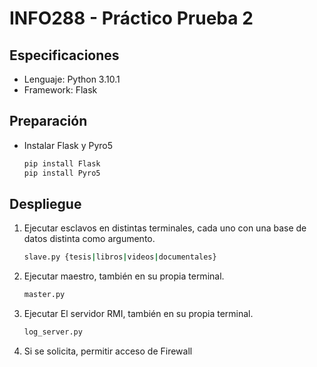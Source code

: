 # INFO288 - Práctico Prueba 2

## Especificaciones
- Lenguaje: Python 3.10.1
- Framework: Flask

## Preparación
- Instalar Flask y Pyro5
   ```bash
   pip install Flask
   pip install Pyro5

## Despliegue
1. Ejecutar esclavos en distintas terminales, cada uno con una base de datos distinta como argumento.
    ```bash
    slave.py {tesis|libros|videos|documentales}
2. Ejecutar maestro, también en su propia terminal.
    ```bash
    master.py

3. Ejecutar El servidor RMI, también en su propia terminal.
    ```bash
    log_server.py

4. Si se solicita, permitir acceso de Firewall

